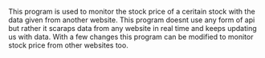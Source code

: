 This program is used to monitor the stock price of a ceritain stock with the data given from another website.
This program doesnt use any form of api but rather it scaraps data from any website in real time and keeps updating us with data.
With a few changes this program can be modified to monitor stock price from other websites too.
